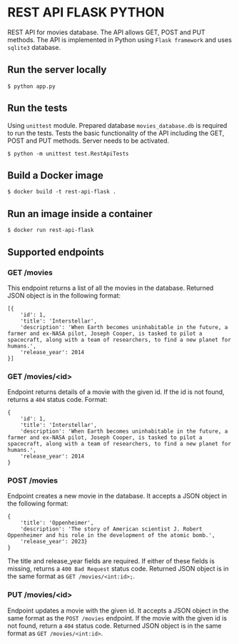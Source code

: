 REST API FLASK PYTHON 
=====================
REST API for movies database. The API allows GET, POST and PUT methods. The API is implemented in Python using `Flask framework` and uses `sqlite3` database.


## Run the server locally
```
$ python app.py
```

## Run the tests
Using `unittest` module. Prepared database `movies_database.db` is required to run the tests. Tests the basic functionality of the API including the GET, POST and PUT methods. Server needs to be activated.
```
$ python -m unittest test.RestApiTests
```

## Build a Docker image
```
$ docker build -t rest-api-flask .
```

## Run an image inside a container
```
$ docker run rest-api-flask
```

## Supported endpoints
### GET /movies
This endpoint returns a list of all the movies in the database.
Returned JSON object is in the following format:
```
[{
    'id': 1,
    'title': 'Interstellar',
    'description': 'When Earth becomes uninhabitable in the future, a farmer and ex-NASA pilot, Joseph Cooper, is tasked to pilot a spacecraft, along with a team of researchers, to find a new planet for humans.',
    'release_year': 2014
}]
```
### GET /movies/&lt;id&gt;
Endpoint returns details of a movie with the given id. If the
id is not found, returns a `404` status code. Format:
```
{
    'id': 1,
    'title': 'Interstellar',
    'description': 'When Earth becomes uninhabitable in the future, a farmer and ex-NASA pilot, Joseph Cooper, is tasked to pilot a spacecraft, along with a team of researchers, to find a new planet for humans.',
    'release_year': 2014
}
```
### POST /movies
Endpoint creates a new movie in the database. It accepts a
JSON object in the following format:
```
{
    'title': 'Oppenheimer',
    'description': 'The story of American scientist J. Robert Oppenheimer and his role in the development of the atomic bomb.',
    'release_year': 2023}
}
```
The title and release_year fields are required. If either of these fields is missing, returns a `400 Bad Request` status code. Returned JSON object is in the same format as `GET /movies/<int:id>;`.
### PUT /movies/&lt;id&gt;
Endpoint updates a movie with the given id. It accepts a JSON object in the same format as the `POST /movies` endpoint. If the movie with the given id is not found, return a `404` status code. Returned JSON object is in the same format as `GET /movies/<int:id>`.


